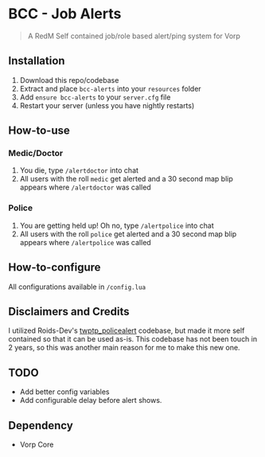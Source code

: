 # BCC - Job Alerts

> A RedM Self contained job/role based alert/ping system for Vorp 

## Installation
1. Download this repo/codebase
2. Extract and place `bcc-alerts` into your `resources` folder
3. Add `ensure bcc-alerts` to your `server.cfg` file
4. Restart your server (unless you have nightly restarts)

## How-to-use

### Medic/Doctor
1. You die, type `/alertdoctor` into chat
2. All users with the roll `medic` get alerted and a 30 second map blip appears where `/alertdoctor` was called

### Police
1. You are getting held up! Oh no, type `/alertpolice` into chat
2. All users with the roll `police` get alerted and a 30 second map blip appears where `/alertpolice` was called

## How-to-configure
All configurations available in `/config.lua`


## Disclaimers and Credits
I utilized Roids-Dev's [twptp_policealert](https://github.com/Roids-Dev/twprp_policealert) codebase, but made it more self contained so that it can be used as-is. This codebase has not been touch in 2 years, so this was another main reason for me to make this new one.

## TODO
- Add better config variables
- Add configurable delay before alert shows.

 ## Dependency
 - Vorp Core
